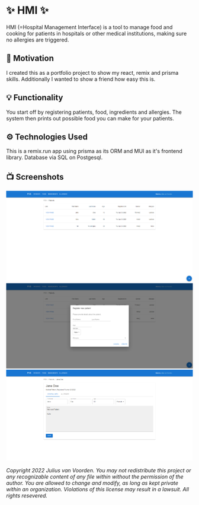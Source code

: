 # :sparkles: HMI :sparkles:
HMI (=Hospital Management Interface) is a tool to manage food and cooking for patients in hospitals or other medical institutions, making sure no allergies are triggered.

## :call_me_hand: Motivation
I created this as a portfolio project to show my react, remix and prisma skills. Additionally I wanted to show a friend how easy this is.

## :bulb: Functionality
You start off by registering patients, food, ingredients and allergies. The system then prints out possible food you can make for your patients.

## :gear: Technologies Used
This is a remix.run app using prisma as its ORM and MUI as it's frontend library. Database via SQL on Postgesql.

## :tv: Screenshots
![Patient Overview](/screenshots/patients.png)
![New Patient](/screenshots/newPatient.png)
![Patient Overview](/screenshots/patientOverview.png)

*Copyright 2022 Julius van Voorden. You may not redistribute this project or any recognizable content of any file within without the permission of the author. You are allowed to change and modify, as long as kept private within an organization. Violations of this license may result in a lawsuit. All rights resevered.*
